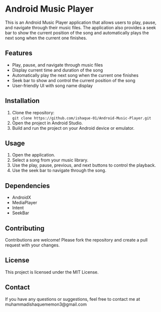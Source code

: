 <h1>Android Music Player</h1>

This is an Android Music Player application that allows users to play, pause, and navigate through their music files. The application also provides a seek bar to show the current position of the song and automatically plays the next song when the current one finishes.

<h2>Features</h2>

<ul>
  <li>Play, pause, and navigate through music files</li>
  <li>Display current time and duration of the song</li>
  <li>Automatically play the next song when the current one finishes</li>
  <li>Seek bar to show and control the current position of the song</li>
  <li>User-friendly UI with song name display</li>
</ul>

<h2>Installation</h2>

<ol>
  <li>
      Clone the repository: <br>
      <code>git clone https://github.com/ishaque-01/Android-Music-Player.git</code>
  </li>
  <li>
    Open the project in Android Studio.
  </li>
  <li>
    Build and run the project on your Android device or emulator.
  </li>
</ol>

<h2>Usage</h2>

<ol> 
  <li>Open the application.</li>
  <li>Select a song from your music library.</li>
  <li>Use the play, pause, previous, and next buttons to control the playback.</li>
  <li>Use the seek bar to navigate through the song.</li>
</ol>

<h2>Dependencies</h2>

<ul>
  <li>AndroidX</li>
  <li>MediaPlayer</li>
  <li>Intent</li>
  <li>SeekBar</li>
  </ol>
</ul>
<h2>Contributing</h2>
Contributions are welcome! Please fork the repository and create a pull request with your changes.

<h2>License</h2>
This project is licensed under the MIT License.

<h2>Contact</h2>
If you have any questions or suggestions, feel free to contact me at muhammadishaquememon3@gmail.com
